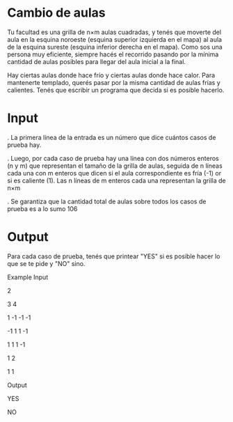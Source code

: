 # Cambio de aulas

Tu facultad es una grilla de n×m aulas cuadradas, y tenés que moverte del aula en la esquina noroeste (esquina superior izquierda en el mapa) al aula de la esquina sureste (esquina inferior derecha en el mapa). Como sos una persona muy eficiente, siempre hacés el recorrido pasando por la mínima cantidad de aulas posibles para llegar del aula inicial a la final.

Hay ciertas aulas donde hace frío y ciertas aulas donde hace calor. Para mantenerte templado, querés pasar por la misma cantidad de aulas frías y calientes. Tenés que escribir un programa que decida si es posible hacerlo.

# Input
. La primera línea de la entrada es un número que dice cuántos casos de prueba hay.

. Luego, por cada caso de prueba hay una línea con dos números enteros (n y m) que representan el tamaño de la grilla de aulas, seguida de n líneas cada una con m enteros que dicen si el aula correspondiente es fría (-1) or si es caliente (1). Las n líneas de m enteros cada una representan la grilla de n×m

. Se garantiza que la cantidad total de aulas sobre todos los casos de prueba es a lo sumo 106


# Output
Para cada caso de prueba, tenés que printear "YES" si es posible hacer lo que se te pide y "NO" sino.

Example
Input

2

3 4

1 -1 -1 -1

-1 1 1 -1

1 1 1 -1

1 2

1 1

Output

YES

NO
